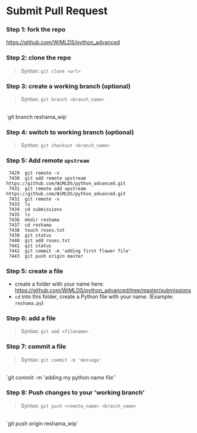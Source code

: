 # Submit Pull Request

### Step 1:  fork the repo
https://github.com/WiMLDS/python_advanced

### Step 2:  clone the repo
>Syntax:  `git clone <url>`  

### Step 3:  create a working branch (optional)
>Syntax:  `git branch <branch_name>`  
<br>
`git branch reshama_wip`

### Step 4:  switch to working branch (optional)
>Syntax:  `git checkout <branch_name>`  


### Step 5:  Add remote `upstream`
```
 7429  git remote -v
 7430  git add remote upstream https://github.com/WiMLDS/python_advanced.git
 7431  git remote add upstream https://github.com/WiMLDS/python_advanced.git
 7432  git remote -v
 7433  ls
 7434  cd submissions
 7435  ls
 7436  mkdir reshama
 7437  cd reshama
 7438  touch roses.txt
 7439  git status
 7440  git add roses.txt
 7441  git status
 7442  git commit -m 'adding first flower file'
 7443  git push origin master
```

### Step 5:  create a file
* create a folder with your name here:  https://github.com/WiMLDS/python_advanced/tree/master/submissions
* `cd` into this folder, create a Python file with your name.  (Example:  `reshama.py`)

### Step 6:  add a file
>Syntax:  `git add <filename>`  

### Step 7:  commit a file
>Syntax:  `git commit -m 'message'`    
<br>
`git commit -m 'adding my python name file'`

### Step 8:  Push changes to your 'working branch'
>Syntax:  `git push <remote_name> <branch_name>`   
<br>
`git push origin reshama_wip`
